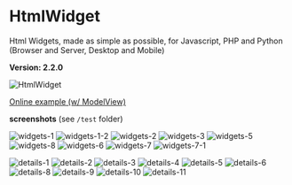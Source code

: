 # HtmlWidget

Html Widgets, made as simple as possible, for Javascript, PHP and Python (Browser and Server, Desktop and Mobile)


**Version: 2.2.0**


![HtmlWidget](/htmlwidget.jpg)


[Online example (w/ ModelView)](https://foo123.github.io/examples/htmlwidget/)

**screenshots** (see `/test` folder)


![widgets-1](/screenshots/widgets-1.png)
![widgets-1-2](/screenshots/widgets-1-2.png)
![widgets-2](/screenshots/widgets-2.png)
![widgets-3](/screenshots/widgets-3.png)
![widgets-5](/screenshots/widgets-5.png)
![widgets-8](/screenshots/widgets-8.png)
![widgets-6](/screenshots/widgets-6.png)
![widgets-7](/screenshots/widgets-7.png)
![widgets-7-1](/screenshots/widgets-7-1.png)

![details-1](/screenshots/details-1.png)
![details-2](/screenshots/details-2.png)
![details-3](/screenshots/details-3.png)
![details-4](/screenshots/details-4.png)
![details-5](/screenshots/details-5.png)
![details-6](/screenshots/details-6.png)
![details-8](/screenshots/details-8.png)
![details-9](/screenshots/details-9.png)
![details-10](/screenshots/details-10.png)
![details-11](/screenshots/details-11.png)
